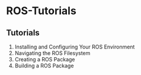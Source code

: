 # ROS-Tutorials

## Tutorials

1. Installing and Configuring Your ROS Environment
2. Navigating the ROS Filesystem
3. Creating a ROS Package
4. Building a ROS Package
